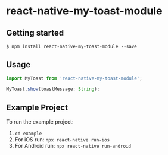# react-native-my-toast-module

## Getting started

`$ npm install react-native-my-toast-module --save`

## Usage
```javascript
import MyToast from 'react-native-my-toast-module';

MyToast.show(toastMessage: String);
```

## Example Project
To run the example project:

1. `cd example`
2. For iOS run: `npx react-native run-ios`
3. For Android run: `npx react-native run-android`

